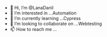 - 👋 Hi, I’m @LanaDanil
- 👀 I’m interested in ...Automation
- 🌱 I’m currently learning ...Cypress
- 💞️ I’m looking to collaborate on ...Webtesting
- 📫 How to reach me ...

<!---
LanaDanil/LanaDanil is a ✨ special ✨ repository because its `README.md` (this file) appears on your GitHub profile.
You can click the Preview link to take a look at your changes.
--->
